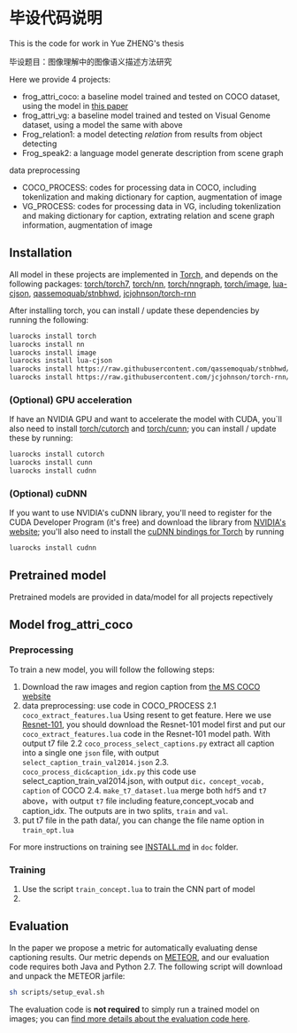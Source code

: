 # 毕设代码说明

This is the code for work in Yue ZHENG's thesis

毕设题目：图像理解中的图像语义描述方法研究

Here we provide 4 projects:

- frog_attri_coco: a baseline model trained and tested on COCO dataset, using the model in [this paper](https://arxiv.org/abs/1506.01144)
- frog_attri_vg: a baseline model trained and tested on Visual Genome dataset, using a model the same with above
- Frog_relation1: a model detecting *relation* from results from object detecting
- Frog_speak2: a language model generate description from scene graph

data preprocessing

- COCO_PROCESS: codes for processing data in COCO, including tokenlization and making dictionary for caption, augmentation of image
- VG_PROCESS: codes for processing data in VG, including tokenlization and making dictionary for caption, extrating relation and scene graph information, augmentation of image

## Installation

All model in these projects are implemented in [Torch](http://torch.ch/), and depends on the following packages: [torch/torch7](https://github.com/torch/torch7), [torch/nn](https://github.com/torch/nn), [torch/nngraph](https://github.com/torch/nngraph), [torch/image](https://github.com/torch/image), [lua-cjson](https://luarocks.org/modules/luarocks/lua-cjson), [qassemoquab/stnbhwd](https://github.com/qassemoquab/stnbhwd), [jcjohnson/torch-rnn](https://github.com/jcjohnson/torch-rnn)

After installing torch, you can install / update these dependencies by running the following:

```bash
luarocks install torch
luarocks install nn
luarocks install image
luarocks install lua-cjson
luarocks install https://raw.githubusercontent.com/qassemoquab/stnbhwd/master/stnbhwd-scm-1.rockspec
luarocks install https://raw.githubusercontent.com/jcjohnson/torch-rnn/master/torch-rnn-scm-1.rockspec
```

### (Optional) GPU acceleration

If have an NVIDIA GPU and want to accelerate the model with CUDA, you`ll also need to install
[torch/cutorch](https://github.com/torch/cutorch) and [torch/cunn](https://github.com/torch/cunn);
you can install / update these by running:

```bash
luarocks install cutorch
luarocks install cunn
luarocks install cudnn
```

### (Optional) cuDNN

If you want to use NVIDIA's cuDNN library, you'll need to register for the CUDA Developer Program (it's free)
and download the library from [NVIDIA's website](https://developer.nvidia.com/cudnn); you'll also need to install
the [cuDNN bindings for Torch](https://github.com/soumith/cudnn.torch) by running

```bash
luarocks install cudnn
```

## Pretrained model

Pretrained models are provided in data/model for all projects repectively


## Model frog_attri_coco

### Preprocessing

To train a new model, you will follow the following steps:

1. Download the raw images and region caption from [the MS COCO website](http://mscoco.org/)
2. data preprocessing: use code in COCO_PROCESS
   2.1 `coco_extract_features.lua` 
         Using resent to get feature. Here we use [Resnet-101](https://github.com/facebook/fb.resnet.torch), you should download the Resnet-101 model first and put our `coco_extract_features.lua` code in the Resnet-101 model path. With output t7 file
   2.2 `coco_process_select_captions.py`
         extract all caption into a single one `json` file, with output `select_caption_train_val2014.json`
   2.3. `coco_process_dic&caption_idx.py` 
         this code use select_caption_train_val2014.json, with output `dic，concept_vocab, caption` of COCO
   2.4. `make_t7_dataset.lua`
         merge both `hdf5` and `t7` above，with output `t7` file including feature,concept_vocab and caption_idx. The outputs are in two splits, `train` and `val`.
3. put t7 file in the path data/, you can change the file name option in `train_opt.lua` 


For more instructions on training see [INSTALL.md](doc/INSTALL.md) in `doc` folder.

### Training

1. Use the script `train_concept.lua` to train the 	CNN part of model
2. 

## Evaluation

In the paper we propose a metric for automatically evaluating dense captioning results.
Our metric depends on [METEOR](http://www.cs.cmu.edu/~alavie/METEOR/README.html), and
our evaluation code requires both Java and Python 2.7. The following script will download
and unpack the METEOR jarfile:

```bash
sh scripts/setup_eval.sh
```

The evaluation code is **not required** to simply run a trained model on images; you can
[find more details about the evaluation code here](eval/README.md).




